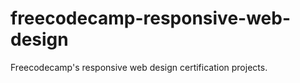 # freecodecamp-responsive-web-design

Freecodecamp's responsive web design certification projects. 
